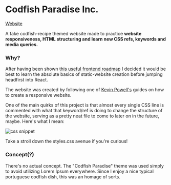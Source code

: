 # Codfish Paradise Inc.

[Website](https://showmethegita.github.io/codfish-paradise-inc/?)

A fake codfish-recipe themed website made to practice **website responsiveness, HTML structuring and learn new CSS refs, keywords and media queries.**

### Why?

After having been shown [this useful frontend roadmap](https://roadmap.sh/frontend) I decided it would be best to learn the absolute basics of static-website creation before jumping headfirst into React.

The website was created by following one of [Kevin Powell's](https://www.youtube.com/kepowob/playlists) guides on how to create a responsive website.

One of the main quirks of this project is that almost every single CSS line is commented with what that keyword/ref is doing to change the structure of the website, serving as a pretty neat file to come to later on in the future, maybe. Here's what I mean:

![css snippet](https://i.ibb.co/KGpfZ8Z/Screenshot-from-2020-09-29-18-00-46.jpg)

Take a stroll down the styles.css avenue if you're curious!

### Concept(?)

There's no actual concept. The "Codfish Paradise" theme was used simply to avoid utilizing Lorem Ipsum everywhere. Since I enjoy a nice typical portuguese codfish dish, this was an homage of sorts.
